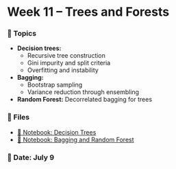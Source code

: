 # Week 11 – Trees and Forests

### 🧠 Topics
- **Decision trees:**
    - Recursive tree construction
    - Gini impurity and split criteria
    - Overfitting and instability
- **Bagging:** 
    - Bootstrap sampling
    - Variance reduction through ensembling
- **Random Forest:** Decorrelated bagging for trees


### 📂 Files
- [📘 Notebook: Decision Trees](decision_trees.ipynb)
- [📘 Notebook: Bagging and Random Forest](random_forest.ipynb)

### 📅 Date: July 9